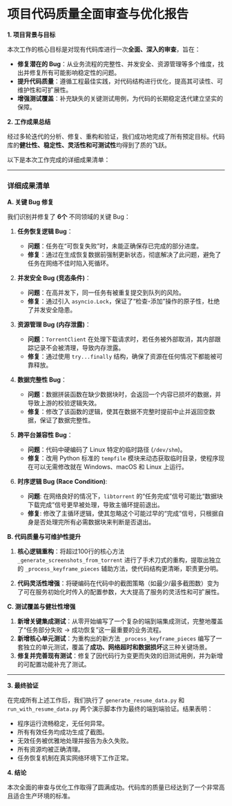 # 项目代码质量全面审查与优化报告

**1. 项目背景与目标**

本次工作的核心目标是对现有代码库进行一次**全面、深入的审查**，旨在：
*   **修复潜在的 Bug**：从业务流程的完整性、并发安全、资源管理等多个维度，找出并修复所有可能影响稳定性的问题。
*   **提升代码质量**：遵循工程最佳实践，对代码结构进行优化，提高其可读性、可维护性和可扩展性。
*   **增强测试覆盖**：补充缺失的关键测试用例，为代码的长期稳定迭代建立坚实的保障。

**2. 工作成果总结**

经过多轮迭代的分析、修复、重构和验证，我们成功地完成了所有预定目标。代码库的**健壮性、稳定性、灵活性和可测试性**均得到了质的飞跃。

以下是本次工作完成的详细成果清单：

---

### 详细成果清单

**A. 关键 Bug 修复**

我们识别并修复了 **6个** 不同领域的关键 Bug：

1.  **任务恢复逻辑 Bug**：
    *   **问题**：任务在“可恢复失败”时，未能正确保存已完成的部分进度。
    *   **修复**：通过在生成恢复数据前强制更新状态，彻底解决了此问题，避免了任务在网络不佳时陷入死循环。

2.  **并发安全 Bug (竞态条件)**：
    *   **问题**：在高并发下，同一任务有被重复提交到队列的风险。
    *   **修复**：通过引入 `asyncio.Lock`，保证了“检查-添加”操作的原子性，杜绝了并发安全隐患。

3.  **资源管理 Bug (内存泄露)**：
    *   **问题**：`TorrentClient` 在处理下载请求时，若任务被外部取消，其内部跟踪记录不会被清理，导致内存泄露。
    *   **修复**：通过使用 `try...finally` 结构，确保了资源在任何情况下都能被可靠释放。

4.  **数据完整性 Bug**：
    *   **问题**：数据拼装函数在缺少数据块时，会返回一个内容已损坏的数据，并导致上游的校验逻辑失效。
    *   **修复**：修改了该函数的逻辑，使其在数据不完整时提前中止并返回空数据，保证了数据完整性。

5.  **跨平台兼容性 Bug**：
    *   **问题**：代码中硬编码了 Linux 特定的临时路径 (`/dev/shm`)。
    *   **修复**：改用 Python 标准的 `tempfile` 模块来动态获取临时目录，使程序现在可以无需修改就在 Windows、macOS 和 Linux 上运行。

6.  **时序逻辑 Bug (Race Condition)**:
    *   **问题**: 在网络良好的情况下，`libtorrent` 的“任务完成”信号可能比“数据块下载完成”信号更早被处理，导致主循环提前退出。
    *   **修复**: 修改了主循环逻辑，使其忽略这个可能过早的“完成”信号，只根据自身是否处理完所有必需数据块来判断是否退出。

**B. 代码质量与可维护性提升**

1.  **核心逻辑重构**：将超过100行的核心方法 `_generate_screenshots_from_torrent` 进行了手术刀式的重构，提取出独立的 `_process_keyframe_pieces` 辅助方法，使代码结构更清晰，职责更分明。

2.  **代码灵活性增强**：将硬编码在代码中的截图策略（如最少/最多截图数）变为了可在服务初始化时传入的配置参数，大大提高了服务的灵活性和可扩展性。

**C. 测试覆盖与健壮性增强**

1.  **新增关键集成测试**：从零开始编写了一个复杂的端到端集成测试，完整地覆盖了“任务部分失败 -> 成功恢复”这一最重要的业务流程。
2.  **新增核心单元测试**：为重构出的新方法 `_process_keyframe_pieces` 编写了一套独立的单元测试，覆盖了**成功、网络超时和数据损坏**这三种关键场景。
3.  **修复并完善现有测试**：修复了因代码行为变更而失效的旧测试用例，并为新增的可配置功能补充了测试。

---

**3. 最终验证**

在完成所有上述工作后，我们执行了 `generate_resume_data.py` 和 `run_with_resume_data.py` 两个演示脚本作为最终的端到端验证。结果表明：
*   程序运行流畅稳定，无任何异常。
*   所有有效任务均成功生成了截图。
*   无效任务被优雅地处理并报告为永久失败。
*   所有资源均被正确清理。
*   任务恢复机制在真实网络环境下工作正常。

**4. 结论**

本次全面的审查与优化工作取得了圆满成功。代码库的质量已经达到了一个非常高且适合生产环境的标准。

